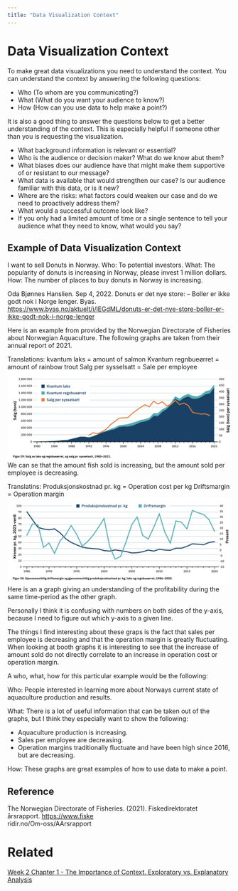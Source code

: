 ```yaml
---
title: "Data Visualization Context"
---
```

# Data Visualization Context
To make great data visualizations you need to understand the context. You can understand the context by answering the following questions: 
- Who (To whom are you communicating?)
- What (What do you want your audience to know?)
- How (How can you use data to help make a point?)

It is also a good thing to answer the questions below to get a better understanding of the context. This is especially helpful if someone other than you is requesting the visualization.
- What background information is relevant or essential?
- Who is the audience or decision maker? What do we know abut them?
- What biases does our audience have that might make them supportive of or resistant to our message?
- What data is available that would strengthen our case? Is our audience familiar with this data, or is it new?
- Where are the risks: what factors could weaken our case and do we need to proactively address them?
- What would a successful outcome look like?
- If you only had a limited amount of time or a single sentence to tell your audience what they need to know, what would you say?

## Example of Data Visualization Context
I want to sell Donuts in Norway.
Who: To potential investors.
What: The popularity of donuts is increasing in Norway, please invest 1 million dollars.
How: The number of places to buy donuts in Norway is increasing.

Oda Bjønnes Hanslien. Sep 4, 2022. Donuts er det nye store: – Boller er ikke godt nok i Norge lenger. Byas. https://www.byas.no/aktuelt/i/lEGdML/donuts-er-det-nye-store-boller-er-ikke-godt-nok-i-norge-lenger


Here is an example from provided by the Norwegian Directorate of Fisheries about Norwegian Aquaculture. The following graphs are taken from their annual report of 2021.

Translations:
kvantum laks = amount of salmon
Kvantum regnbueørret = amount of rainbow trout
Salg per sysselsatt = Sale per employee
![](attachments/Pasted%20image%2020220906213748.png)
We can se that the amount fish sold is increasing, but the amount sold per employee is decreasing.

Translatins:
Produksjonskostnad pr. kg = Operation cost per kg
Driftsmargin = Operation margin
![](attachments/Pasted%20image%2020220906213442.png)
Here is an a graph giving an understanding of the profitability during the same time-period as the other graph.

Personally I think it is confusing with numbers on both sides of the y-axis, because I need to figure out which y-axis to a given line.

The things I find interesting about these graps is the fact that sales per employee is decreasing and that the operation margin is greatly fluctuating.
When looking at booth graphs it is interesting  to see that the increase of amount sold do not directly correlate to an increase in operation cost or operation margin.

A who, what, how for this particular example would be the following:

Who: People interested in learning more about Norways current state of aquaculture production and results.

What: There is a lot of useful information that can be taken out of the graphs, but I think they especially want to show the following:
- Aquaculture production is increasing. 
- Sales per employee are decreasing. 
- Operation margins traditionally fluctuate and have been high since 2016, but are decreasing. 

How: These graphs are great examples of how to use data to make a point. 

## Reference
The Norwegian Directorate of Fisheries. (2021). Fiskedirektoratet årsrapport. https://www.fiske  
    ridir.no/Om-oss/AArsrapport


# Related
[Week 2 Chapter 1 - The Importance of Context. Exploratory vs. Explanatory Analysis](CIS5250%20-%20Visual%20Analytics/Week%202%20Chapter%201%20-%20The%20Importance%20of%20Context.%20Exploratory%20vs.%20Explanatory%20Analysis.md)



